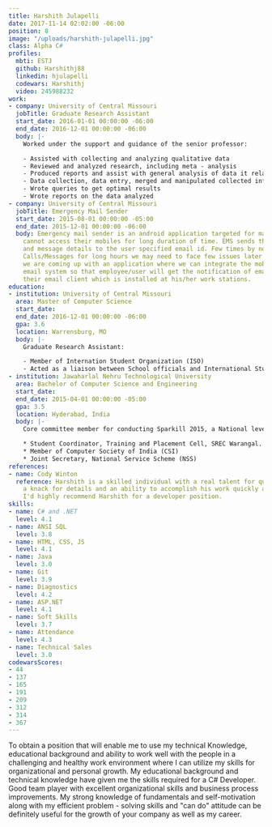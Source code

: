 ```yaml
---
title: Harshith Julapelli
date: 2017-11-14 02:02:00 -06:00
position: 8
image: "/uploads/harshith-julapelli.jpg"
class: Alpha C#
profiles:
  mbti: ESTJ
  github: Harshithj88
  linkedin: hjulapelli
  codewars: Harshithj
  video: 245988232
work:
- company: University of Central Missouri
  jobTitle: Graduate Research Assistant
  start_date: 2016-01-01 00:00:00 -06:00
  end_date: 2016-12-01 00:00:00 -06:00
  body: |-
    Worked under the support and guidance of the senior professor:

    - Assisted with collecting and analyzing qualitative data
    - Reviewed and analyzed research, including meta - analysis
    - Produced reports and assist with general analysis of data it relates
    - Data collection, data entry, merged and manipulated collected information, database management, created and ran queries from various databases
    - Wrote queries to get optimal results
    - Wrote reports on the data analyzed
- company: University of Central Missouri
  jobTitle: Emergency Mail Sender
  start_date: 2015-08-01 00:00:00 -05:00
  end_date: 2015-12-01 00:00:00 -06:00
  body: Emergency mail sender is an android application targeted for many users who
    cannot access their mobiles for long duration of time. EMS sends the missed calls
    and message details to the user specified email id. Few times by not attempting
    Calls/Messages for long hours we may need to face few issues later. To avoid this,
    we are coming up with an application where we can integrate the mobile with SMTP
    email system so that employee/user will get the notification of email or SMS to
    their email client which is installed at his/her work stations.
education:
- institution: University of Central Missouri
  area: Master of Computer Science
  start_date: 
  end_date: 2016-12-01 00:00:00 -06:00
  gpa: 3.6
  location: Warrensburg, MO
  body: |-
    Graduate Research Assistant:

    - Member of Internation Student Organization (ISO)
    - Acted as a liaison between School officials and International Students
- institution: Jawaharlal Nehru Technological University
  area: Bachelor of Computer Science and Engineering
  start_date: 
  end_date: 2015-04-01 00:00:00 -05:00
  gpa: 3.5
  location: Hyderabad, India
  body: |-
    Core committee member for conducting Sparkill 2015, a National level Youth Festival at SR EngineeringCollege, Warangal, India:

    * Student Coordinator, Training and Placement Cell, SREC Warangal.
    * Member of Computer Society of India (CSI)
    * Joint Secretary, National Service Scheme (NSS)
references:
- name: Cody Winton
  reference: Harshith is a skilled individual with a real talent for quality. He has
    a knack for details and an ability to accomplish his work quickly and effectively.
    I'd highly recommend Harshith for a developer position.
skills:
- name: C# and .NET
  level: 4.1
- name: ANSI SQL
  level: 3.8
- name: HTML, CSS, JS
  level: 4.1
- name: Java
  level: 3.0
- name: Git
  level: 3.9
- name: Diagnostics
  level: 4.2
- name: ASP.NET
  level: 4.1
- name: Soft Skills
  level: 3.7
- name: Attendance
  level: 4.3
- name: Technical Sales
  level: 3.0
codewarsScores:
- 44
- 137
- 165
- 191
- 209
- 312
- 314
- 367
---
```


To obtain a position that will enable me to use my technical Knowledge, educational background and ability to work well with the people in a challenging and healthy work environment where I can utilize my skills for organizational and personal growth. My educational background and technical knowledge have given me the skills required for a C# Developer. Good team player with excellent organizational skills and business process improvements. My strong knowledge of fundamentals and self-motivation along with my efficient problem - solving skills and "can do" attitude can be definitely useful for the growth of your company as well as my career.